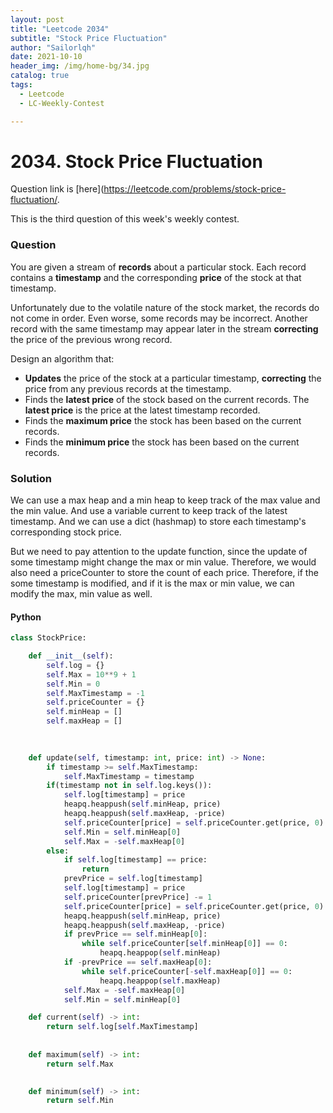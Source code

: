 ```yaml
---
layout: post
title: "Leetcode 2034"
subtitle: "Stock Price Fluctuation"
author: "Sailorlqh"
date: 2021-10-10
header_img: /img/home-bg/34.jpg
catalog: true
tags:
  - Leetcode
  - LC-Weekly-Contest

---
```


# 2034. Stock Price Fluctuation

Question link is [here](https://leetcode.com/problems/stock-price-fluctuation/.

This is the third question of this week's weekly contest.

### Question

You are given a stream of **records** about a particular stock. Each record contains a **timestamp** and the corresponding **price** of the stock at that timestamp.

Unfortunately due to the volatile nature of the stock market, the records do not come in order. Even worse, some records may be incorrect. Another record with the same timestamp may appear later in the stream **correcting** the price of the previous wrong record.

Design an algorithm that:

- **Updates** the price of the stock at a particular timestamp, **correcting** the price from any previous records at the timestamp.
- Finds the **latest price** of the stock based on the current records. The **latest price** is the price at the latest timestamp recorded.
- Finds the **maximum price** the stock has been based on the current records.
- Finds the **minimum price** the stock has been based on the current records.

### Solution

We can use a max heap and a min heap to keep track of the max value and the min value. And use a variable current to keep track of the latest timestamp. And we can use a dict (hashmap) to store each timestamp's corresponding stock price.

But we need to pay attention to the update function, since the update of some timestamp might change the max or min value. Therefore, we would also need a priceCounter to store the count of each price. Therefore, if the some timestamp is modified, and if it is the max or min value, we can modify the max, min value as well.

#### Python

```python
class StockPrice:

    def __init__(self):
        self.log = {}
        self.Max = 10**9 + 1
        self.Min = 0
        self.MaxTimestamp = -1
        self.priceCounter = {}
        self.minHeap = []
        self.maxHeap = []
        
        

    def update(self, timestamp: int, price: int) -> None:
        if timestamp >= self.MaxTimestamp:
            self.MaxTimestamp = timestamp
        if(timestamp not in self.log.keys()):
            self.log[timestamp] = price
            heapq.heappush(self.minHeap, price)
            heapq.heappush(self.maxHeap, -price)
            self.priceCounter[price] = self.priceCounter.get(price, 0) + 1
            self.Min = self.minHeap[0]
            self.Max = -self.maxHeap[0]
        else:
            if self.log[timestamp] == price:
                return
            prevPrice = self.log[timestamp]
            self.log[timestamp] = price
            self.priceCounter[prevPrice] -= 1
            self.priceCounter[price] = self.priceCounter.get(price, 0) + 1
            heapq.heappush(self.minHeap, price)
            heapq.heappush(self.maxHeap, -price)
            if prevPrice == self.minHeap[0]:
                while self.priceCounter[self.minHeap[0]] == 0:
                    heapq.heappop(self.minHeap)
            if -prevPrice == self.maxHeap[0]:
                while self.priceCounter[-self.maxHeap[0]] == 0:
                    heapq.heappop(self.maxHeap)
            self.Max = -self.maxHeap[0]
            self.Min = self.minHeap[0]

    def current(self) -> int:
        return self.log[self.MaxTimestamp]
        
        
    def maximum(self) -> int:
        return self.Max
        

    def minimum(self) -> int:
        return self.Min

```

